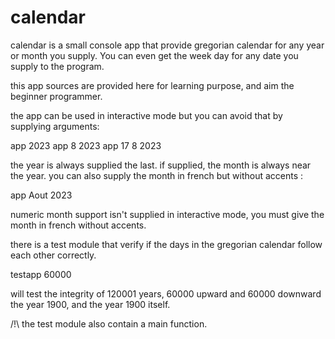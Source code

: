 # calendar
calendar is a small console app that provide
gregorian calendar for any year or
month you supply. You can even get the week
day for any date you supply to the program.

this app sources are provided here for
learning purpose, and aim the beginner
programmer.

the app can be used in interactive mode but
you can avoid that by supplying arguments:

app 2023
app 8 2023
app 17 8 2023

the year is always supplied the last.
if supplied, the month is always near the
year. you can also supply the month in
french but without accents :

app Aout 2023

numeric month support isn't supplied in 
interactive mode, you must give the month
in french without accents.

there is a test module that verify if the
days in the gregorian calendar follow each
other correctly.

testapp 60000

will test the integrity of 120001 years, 60000
upward and 60000 downward the year 1900, and
the year 1900 itself.

/!\ the test module also contain a main
    function.
